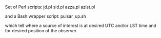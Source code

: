 Set of Perl scripts:
jd.pl
sid.pl
azza.pl
azlst.pl

and a Bash wrapper script:
pulsar_up.sh

which tell where a source of interest is at desired UTC and/or LST time and for desired position of the observer.
